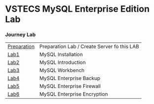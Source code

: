 # VSTECS MySQL Enterprise Edition Lab


### Journey Lab ###
|  | |
| ------------- | ------------------------------------------------------- |
| [Preparation](Started) | Preparation Lab / Create Server fo this LAB 
| [Lab1](lab1) | MySQL Installation   
| [Lab2](lab2) | MySQL Introduction  
| [Lab3](lab3) | MySQL Workbench
| [Lab4](lab4) | MySQL Enterprise Backup
| [Lab5](lab5) | MySQL Enterprise Firewall
| [Lab6](lab6) | MySQL Enterprise Encryption